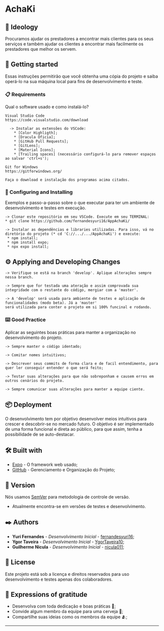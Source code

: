 # AchaKi

## 💭 Ideology

Procuramos ajudar os prestadores a encontrar mais clientes para os seus serviços e também ajudar os clientes a encontrar mais facilmente os prestadores que melhor os servem.

## 🚀 Getting started

Essas instruções permitirão que você obtenha uma cópia do projeto e saiba operá-lo na sua máquina local para fins de desenvolvimento e teste.

### 📋 Requirements

Qual o software usado e como instalá-lo?

```
Visual Studio Code
https://code.visualstudio.com/download

  -> Instalar as extensões do VSCode:
    * [Color Highligth];
    * [Dracula Oficia];
    * [GitHub Pull Requests];
    * [GitLens];
    * [Material Icons];
    * [Trailing spaces] (necessário configurá-lo para remover espaços ao salvar 'ctrl+s');

Git for Windows
https://gitforwindows.org/

Faça o download e instalação dos programas acima citados.
```

### 🔧 Configuring and Installing

Exemplos e passo-a-passo sobre o que executar para ter um ambiente de desenvolvimento e testes em execução.

```
-> Clonar este repositório em seu VSCode. Execute em seu TERMINAL:
* git clone https://github.com/fernandesyuri16/AppAchaKi/

-> Instalar as dependências e libraries utilizadas. Para isso, vá no diretório do projeto (* cd 'C://.../.../AppAchaKi') e execute:
 * npm install;
 * npm install expo;
 * npx expo install;
```

## ⚙️ Applying and Developing Changes

```
-> Verifique se está na branch 'develop'. Aplique alterações sempre nessa branch.

-> Sempre que for testada uma ateração e assim comprovada sua integridade com o restante do código, mergiar com a 'master'.

-> A 'develop' será usada para ambiente de testes e aplicação de funcionalidades (modo beta). Já a 'master'
será utilizada para conter o projeto em si 100% funcinal e rodando.
```

### ⌨️ Good Practice

Aplicar as seguintes boas práticas para manter a organização no desenvolvimento do projeto.
```
-> Sempre manter o códígo identado;

-> Comitar nomes intuitivos;

-> Descrever seus commits de forma clara e de facil entendimento, para quer ler conseguir entender o que será feito;

-> Testar suas alterações para que não sobreponham e causem erros em outros cenários do projeto.

-> Sempre comunicar suas alterações para manter a equipe ciente.
```

## 📦 Deployment

O desenvolvimento tem por objetivo desenvolver meios intuitivos para crescer e descobrir-se no mercado futuro. 
O objetivo é ser implementado de uma forma funcional e direta ao público, para que assim, tenha a possibilidade de se auto-destacar.

## 🛠️ Built with

* [Expo](https://docs.expo.dev/) - O framework web usado;
* [GitHub](https://github.com/) - Gerenciamento e Organização do Projeto;

## 📌 Version

Nós usamos [SemVer](http://semver.org/) para metodologia de controle de versão.
* Atualmente encontra-se em versões de testes e desenvolvimento.

## ✒️ Authors

* **Yuri Fernandes** - *Desenvolvimento Inicial* - [fernandesyuri16](https://github.com/fernandesyuri16/);
* **Ygor Taveira** - *Desenvolvimento Inicial* - [YgorTaveira10](https://github.com/YgorTaveira10);
* **Guilherme Nicula** - *Desenvolvimento Inicial* - [nicula011](https://github.com/nicula011);

## 📄 License

Este projeto está sob a licença e direitos reservados para uso desenvolvimento e testes apenas dos colaboradores.

## 🎁 Expressions of gratitude

* Desenvolva com toda dedicação e boas práticas 📢;
* Convide algum membro da equipe para uma cerveja 🍺;
* Compartilhe suas ideias como os membros da equipe 🫂;

---
